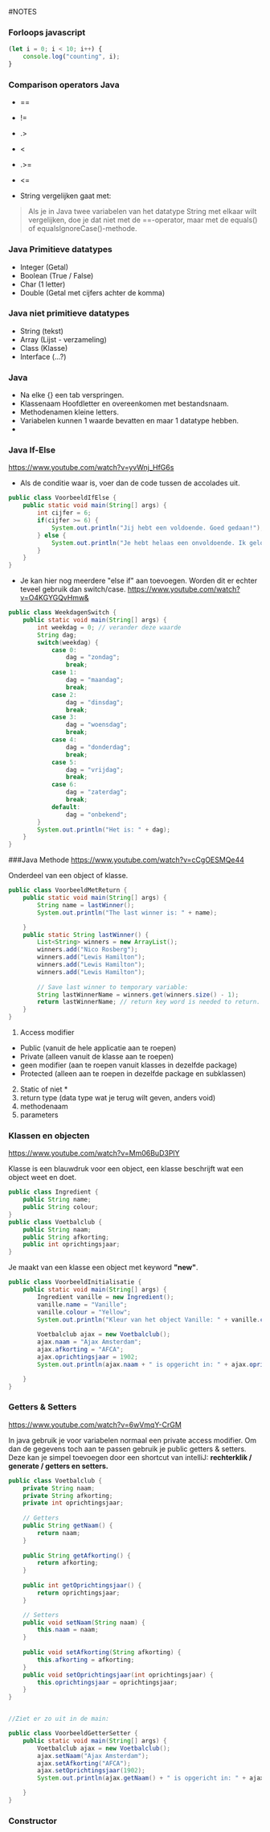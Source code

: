 #NOTES

### Forloops javascript
```javascript
(let i = 0; i < 10; i++) {
    console.log("counting", i);
}
```

### Comparison operators Java
- ==
- !=
- .>
- <
- .>=
- <=

- String vergelijken gaat met:
>Als je in Java twee variabelen van het datatype String met elkaar wilt vergelijken, doe je dat niet met de ==-operator, maar met de equals() of equalsIgnoreCase()-methode.

### Java Primitieve datatypes
- Integer (Getal)
- Boolean (True / False)
- Char (1 letter)
- Double (Getal met cijfers achter de komma)
### Java niet primitieve datatypes
- String (tekst)
- Array (Lijst - verzameling)
- Class (Klasse)
- Interface (...?)

### Java
- Na elke {} een tab verspringen.
- Klassenaam Hoofdletter en overeenkomen met bestandsnaam.
- Methodenamen kleine letters.
- Variabelen kunnen 1 waarde bevatten en maar 1 datatype hebben.
- 

### Java If-Else
https://www.youtube.com/watch?v=yvWnj_HfG6s
- Als de conditie waar is, voer dan de code tussen de accolades uit.
```java
public class VoorbeeldIfElse {
    public static void main(String[] args) {
        int cijfer = 6;
        if(cijfer >= 6) {
            System.out.println("Jij hebt een voldoende. Goed gedaan!");
        } else {
            System.out.println("Je hebt helaas een onvoldoende. Ik geloof dat je het kunt. Succes bij het hertentamen.");
        }
    }
}
```
- Je kan hier nog meerdere "else if" aan toevoegen. Worden dit er echter teveel gebruik dan switch/case.
  https://www.youtube.com/watch?v=O4KGYGQvHmw&
```java
public class WeekdagenSwitch {
    public static void main(String[] args) {
        int weekdag = 0; // verander deze waarde
        String dag;
        switch(weekdag) {
            case 0:
                dag = "zondag";
                break;
            case 1:
                dag = "maandag";
                break;
            case 2:
                dag = "dinsdag";
                break;
            case 3:
                dag = "woensdag";
                break;
            case 4:
                dag = "donderdag";
                break;
            case 5:
                dag = "vrijdag";
                break;
            case 6:
                dag = "zaterdag";
                break;
            default:
                dag = "onbekend";
        }
        System.out.println("Het is: " + dag);
    }
}
```
###Java Methode
https://www.youtube.com/watch?v=cCgOESMQe44

Onderdeel van een object of klasse.

```java
public class VoorbeeldMetReturn {
    public static void main(String[] args) {
        String name = lastWinner();
        System.out.println("The last winner is: " + name);

    }
    public static String lastWinner() {
        List<String> winners = new ArrayList();
        winners.add("Nico Rosberg");
        winners.add("Lewis Hamilton");
        winners.add("Lewis Hamilton");
        winners.add("Lewis Hamilton");
        
        // Save last winner to temporary variable:
        String lastWinnerName = winners.get(winners.size() - 1);
        return lastWinnerName; // return key word is needed to return.
    }   
}
```
1. Access modifier
* Public (vanuit de hele applicatie aan te roepen)
* Private (alleen vanuit de klasse aan te roepen)
* geen modifier (aan te roepen vanuit klasses in dezelfde package)
* Protected (alleen aan te roepen in dezelfde package en subklassen)

2. Static of niet
   *
3. return type (data type wat je terug wilt geven, anders void)
4. methodenaam
5. parameters

### Klassen en objecten
https://www.youtube.com/watch?v=Mm06BuD3PlY

Klasse is een blauwdruk voor een object, een klasse beschrijft wat een object weet en doet.

```java
public class Ingredient {
    public String name;
    public String colour;
}
public class Voetbalclub {
    public String naam;
    public String afkorting;
    public int oprichtingsjaar;
} 
```
Je maakt van een klasse een object met keyword **"new"**.

```java
public class VoorbeeldInitialisatie { 
    public static void main(String[] args) { 
        Ingredient vanille = new Ingredient();
        vanille.name = "Vanille";
        vanille.colour = "Yellow";
        System.out.println("Kleur van het object Vanille: " + vanille.colour);
        
        Voetbalclub ajax = new Voetbalclub();
        ajax.naam = "Ajax Amsterdam";
        ajax.afkorting = "AFCA";
        ajax.oprichtingsjaar = 1902;
        System.out.println(ajax.naam + " is opgericht in: " + ajax.oprichtingsjaar);

    }
}
```
### Getters & Setters
https://www.youtube.com/watch?v=6wVmqY-CrGM

In java gebruik je voor variabelen normaal een private access modifier. Om dan de gegevens toch aan te passen gebruik je public getters & setters.
Deze kan je simpel toevoegen door een shortcut van intelliJ: **rechterklik / generate / getters en setters.**
```java
public class Voetbalclub {
    private String naam;
    private String afkorting;
    private int oprichtingsjaar;
    
    // Getters
    public String getNaam() {
        return naam;
    }
    
    public String getAfkorting() {
        return afkorting;
    }
    
    public int getOprichtingsjaar() {
        return oprichtingsjaar;
    }

    // Setters
    public void setNaam(String naam) {
        this.naam = naam;
    }
    
    public void setAfkorting(String afkorting) {
        this.afkorting = afkorting;
    }   
    public void setOprichtingsjaar(int oprichtingsjaar) {
        this.oprichtingsjaar = oprichtingsjaar;
    }
}


//Ziet er zo uit in de main:

public class VoorbeeldGetterSetter { 
    public static void main(String[] args) {   
        Voetbalclub ajax = new Voetbalclub();
        ajax.setNaam("Ajax Amsterdam");
        ajax.setAfkorting("AFCA");
        ajax.setOprichtingsjaar(1902);
        System.out.println(ajax.getNaam() + " is opgericht in: " + ajax.getOprichtingsjaar());

    }
}
```

### Constructor


